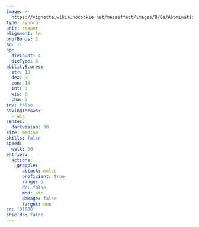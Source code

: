 ```yaml
---
image: >-
  https://vignette.wikia.nocookie.net/masseffect/images/8/8e/AbominationME3.jpg/revision/latest/scale-to-width-down/316?cb=20121201211954
type: synorg
unit: reaper
alignment: le
profBonus: 2
ac: 11
hp:
  dieCount: 4
  dieType: 8
abilityScores:
  str: 13
  dex: 8
  con: 14
  int: 3
  wis: 6
  cha: 5
irv: false
savingThrows:
  - wis
senses:
  darkvision: 30
size: medium
skills: false
speed:
  walk: 30
entries:
  actions:
    grapple:
      attack: melee
      proficient: true
      range: 5
      dc: false
      mod: str
      damage: false
      target: one
cr: '01000'
shields: false
---
```


